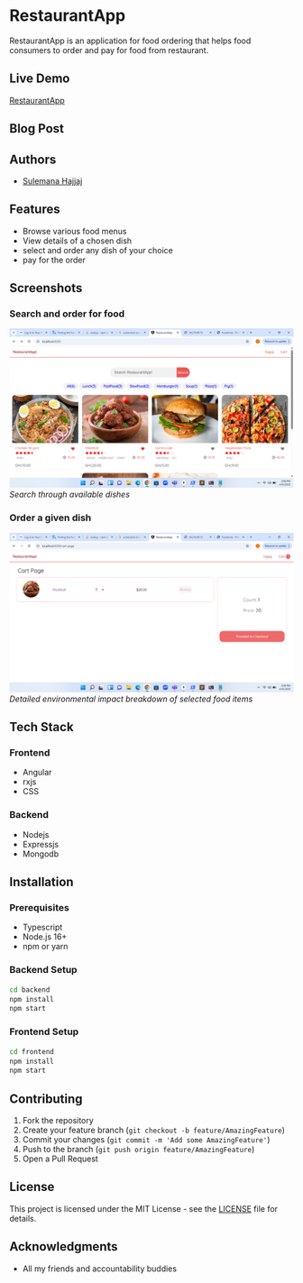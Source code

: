 # RestaurantApp

RestaurantApp is an application for food ordering that helps food consumers to order and pay for food from restaurant.

## Live Demo

[RestaurantApp](http://Restaurant.peacenet.tech)


## Blog Post

## Authors

- [Sulemana Hajjaj](https://linkedin.com/in/sulemana-hajjaj-008790143)


## Features

- Browse various food menus
- View details of a chosen dish
- select and order any dish of your choice
- pay for the order

## Screenshots

### Search and order for food

![Search Interface](./frontend/src/assets/screenshots/Screenshot_1.png)
_Search through available dishes_

### Order a given dish

![ordering page](./frontend/src/assets/screenshots/Screenshot_2.png)
_Detailed environmental impact breakdown of selected food items_


## Tech Stack

### Frontend

- Angular
- rxjs
- CSS

### Backend

- Nodejs
- Expressjs
- Mongodb

## Installation

### Prerequisites

- Typescript
- Node.js 16+
- npm or yarn

### Backend Setup

```bash
cd backend
npm install
npm start
```

### Frontend Setup

```bash
cd frontend
npm install
npm start
```

## Contributing

1. Fork the repository
2. Create your feature branch (`git checkout -b feature/AmazingFeature`)
3. Commit your changes (`git commit -m 'Add some AmazingFeature'`)
4. Push to the branch (`git push origin feature/AmazingFeature`)
5. Open a Pull Request

## License

This project is licensed under the MIT License - see the [LICENSE](LICENSE) file for details.

## Acknowledgments

- All my friends and accountability buddies
